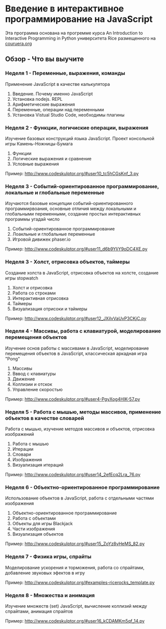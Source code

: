 # Введение в интерактивное программирование на JavaScript

Эта программа основана на прогремме курса An Introduction to Interactive Programming in Python
университета Rice размещенного на [couruera.org](https://www.coursera.org/learn/interactive-python-1)

## Обзор - Что вы выучите

### Неделя 1 - Переменные, выражения, команды

Применение JavaScript в качестве калькулятора

1. Введение. Почему именно JavaScript
2. Установка nodejs. REPL
3. Арифметические выражения
4. Переменные, операции над переменными
5. Установка Vistual Studio Code, необходимы плагины

### Неделя 2 - Функции, логичиские операции, выражения
Изучение базовых конструкций языка JavaScript. Проект консольной игры Камень-Ножницы-Бумага

1. Функции
2. Логические выражения и сравнение
3. Условные выражения

Пример: http://www.codeskulptor.org/#user10_tc5hCGsKnf_3.py

### Неделя 3 - Событий-ориентированное программирование, локальные и глобальные переменные

Изучаются базовые концепции событий-ориентированного программирвоания, основные отличия между локальными и глобальными переменными, создание простых интерактивных программы угадай число

1. Событий-ориентированное программирование
2. Лоакльные и глобальные переменные
3. Игровой дивижек phaser.io 

Пример: http://www.codeskulptor.org/#user11_d6b9YIiY9oDC4XE.py

### Неделя 3 - Холст, отрисовка объектов, таймеры
Создание холста в JavaScript, отрисовка объектов на холсте, создание игры stopwatch
1. Холст и отрисовка
2. Работа со строками
3. Интерактивная отрисовка
4. Таймеры
5. Визуализация отрисоки и таймеры

Пример: http://www.codeskulptor.org/#user12_JXilvVaUvP3CKjC.py

### Неделя 4 - Массивы, работа с клавиатурой, моделирование перемещения объектов
Изучение основ работы с массивами в JavaScript, моделирование перемещения объектов в JavaScript, классическая аркадная игра "Pong"
1. Массивы
2. Вввод с клавиатуры
3. Движение
4. Коллизии и отскок
5. Управление скоростью

Пример: http://www.codeskulptor.org/#user4-PgyXog4HlK-57.py

### Неделя 5 - Работа с мышью, методы массивов, применение объектов в качестве словарей
Работа с мышью, изучение методов массивов и объектов, отрисовка изображений

1. Работа с мышью
2. Итерации
3. Словари
4. Изображения
5. Визуализация итераций

Пример: http://www.codeskulptor.org/#user14_2efEcq2Lra_76.py

### Неделя 6 - Объектно-ориентированное программирование
Использование объектов в JavaScript, работа с отдельными частями изображения

1. Объектно-ориентированное программирование 
2. Работа с объектами
3. Объекты для игры Blackjack
4. Части изображения
5. Визуализация объектов

Пример: http://www.codeskulptor.org/#user15_ZoYz8vHeMS_82.py

### Неделя 7 - Физика игры, спрайты
Моделирование ускорения и торможения, работа со спрайтами, добавление звуковых эфектов в игру

Пример: http://www.codeskulptor.org/#examples-ricerocks_template.py

### Неделя 8 - Множества и анимация
Изучение множеств (set) JavaScript, вычисление коллизий между спрайтами, анимация спрайтов

Пример: http://www.codeskulptor.org/#user16_kCDAMKm5qf_14.py